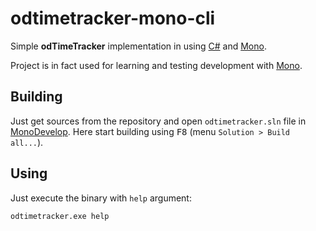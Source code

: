 # odtimetracker-mono-cli

Simple **odTimeTracker** implementation in using [C#](http://en.wikipedia.org/wiki/C_Sharp_%28programming_language%29) and [Mono](http://www.mono-project.com/).

Project is in fact used for learning and testing development with [Mono](http://www.mono-project.com/).

## Building

Just get sources from the repository and open `odtimetracker.sln` file in [MonoDevelop](http://www.monodevelop.com/). Here start building using <kbd>F8</kbd> (menu `Solution > Build all...`).

## Using

Just execute the binary with `help` argument:

	odtimetracker.exe help

